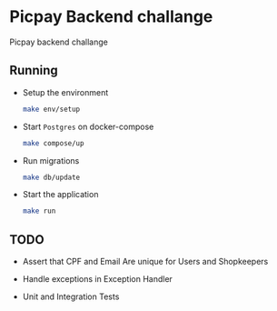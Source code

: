 # Picpay Backend challange

Picpay backend challange


## Running

- Setup the environment

    ```sh
    make env/setup
    ```

- Start `Postgres` on docker-compose

    ```sh
    make compose/up
    ```

- Run migrations

    ```sh
    make db/update
    ```

- Start the application

    ```sh
    make run
    ```


## TODO

- Assert that CPF and Email Are unique for Users and Shopkeepers

- Handle exceptions in Exception Handler

- Unit and Integration Tests 

